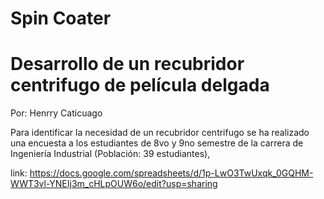 # Spin Coater
# Desarrollo de un recubridor centrifugo de película delgada

Por: Henrry Caticuago

Para identificar la necesidad de un recubridor centrifugo se ha realizado una encuesta
a los estudiantes de 8vo y 9no semestre de la carrera de Ingeniería Industrial (Población: 39 estudiantes), 

link: https://docs.google.com/spreadsheets/d/1p-LwO3TwUxqk_0GQHM-WWT3vl-YNEIj3m_cHLpOUW6o/edit?usp=sharing
